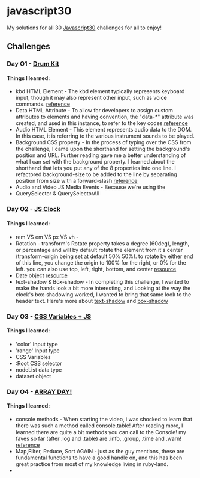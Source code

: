 # javascript30
My solutions for all 30 [Javascript30](https://javascript30.com/) challenges for all to enjoy!

## Challenges

### Day O1 - [Drum Kit](challenge1.html)
#### Things I learned:
  - kbd HTML Element - The kbd element typically represents keyboard input, though it may also represent other input, such as voice commands. [reference](https://w3c.github.io/html-reference/kbd.html#kbd)
  - Data HTML Attribute - To allow for developers to assign custom attributes to elements and having convention, the "data-*" attribute was created, and used in this instance, to refer to the key codes.[reference](https://developer.mozilla.org/en-US/docs/Web/HTML/Global_attributes/data-*)
  - Audio HTML Element - This element represents audio data to the DOM. In this case, it is referring to the various instrument sounds to be played.
  - Background CSS property - In the process of typing over the CSS from the challenge, I came upon the shorthand for setting the background's position and URL. Further reading gave me a better understanding of what I can set with the background property. I learned about the shorthand that lets you put any of the 8 properties into one line. I refactored background-size to be added to the line by  separating position from size with a forward-slash [reference](https://css-tricks.com/almanac/properties/b/background/)
  - Audio and Video JS Media Events - Because we're using the <audio> element, we can use various functions like .play(), or .pause() ! [reference](https://developer.mozilla.org/en-US/docs/Web/Guide/Events/Media_events)
  - QuerySelector & QuerySelectorAll

### Day O2 - [JS Clock](challenge2.html)
#### Things I learned:
  - rem VS em VS px VS vh -
  - Rotation - transform's Rotate property takes a degree (60deg), length, or percentage and will by default rotate the element from it's center (transform-origin being set at default 50% 50%). to rotate by either end of this line, you change the origin to 100% for the right, or 0% for the left. you can also use top, left, right, bottom, and center [resource](https://css-tricks.com/almanac/properties/t/transform-origin/)
  - Date object [resource](https://developer.mozilla.org/en-US/docs/Web/JavaScript/Reference/Global_Objects/Date)
  - text-shadow & Box-shadow - In completing this challenge, I wanted to make the hands look a bit more interesting, and Looking at the way the clock's box-shadowing worked, I wanted to bring that same look to the header text. Here's more about [text-shadow](https://css-tricks.com/snippets/css/css-text-shadow/) and [box-shadow](https://css-tricks.com/almanac/properties/b/box-shadow/)

### Day O3 - [CSS Variables + JS](challenge3.html)
#### Things I learned:
  - 'color' Input type
  - 'range' Input type
  - CSS Variables
  - :Root CSS selector
  - nodeList data type
  - dataset object

### Day O4 - [ARRAY DAY!](challenge4.html)
#### Things I learned:
  - console methods - When starting the video, i was shocked to learn that there was such a method called console.table! After reading more, I learned there are quite a bit methods you can call to the Console! my faves so far (after .log and .table) are .info, .group, .time and .warn! [reference](https://developer.mozilla.org/en-US/docs/Web/API/Console)
  - Map,Filter, Reduce, Sort AGAIN - just as the guy mentions, these are fundamental functions to have a good handle on, and this has been great practice from most of my knowledge living in ruby-land.
  -
